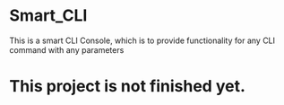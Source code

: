 # Smart_CLI

This is a smart CLI Console, which is to provide functionality for any CLI command with any parameters 


# This project is not finished yet.
